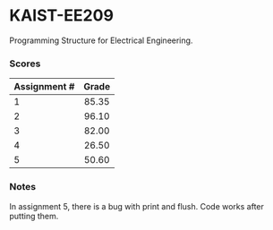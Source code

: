 # KAIST-EE209
Programming Structure for Electrical Engineering.

### Scores
| Assignment #| Grade   |
| ------------|:-------:|
| 1           |85.35    |
| 2           |96.10    |
| 3           |82.00    |
| 4           |26.50    |
| 5           |50.60    |

### Notes
In assignment 5, there is a bug with print and flush. Code works after putting them.
